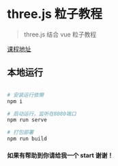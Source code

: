 # three.js 粒子教程

> three.js 结合 vue 粒子教程

[课程地址](https://www.bilibili.com/video/BV1Hg41137d2)

## 本地运行

```bash

# 安装运行依懒
npm i

# 启动运行，监听在8080端口
npm run serve

# 打包部署
npm run build

```

#### 如果有帮助到你请给我一个 start 谢谢！
